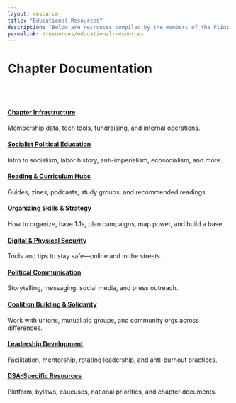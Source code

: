 ```yaml
---
layout: resource
title: "Educational Resources"
description: "Below are resrouces compiled by the members of the Flint Hills DSA to engage in education around the various topics that impact socialists. "
permalink: /resources/educational-resources
---
```


# Chapter Documentation  

<br>
<br>
<!-- Grid of sub-sections -->
<div class="row justify-content-center align-items-start">

  <!-- Chapter Infrastructure -->
<div class="col-sm-12 col-md-6 mb-4 text-center">
  <h4>
    <a href="{{ '/resources/chapter-infrastructure/' | relative_url }}">
      Chapter Infrastructure
    </a>
  </h4>
  <p>Membership data, tech tools, fundraising, and internal operations.</p>
</div>

<!-- Socialist Political Education -->
<div class="col-sm-12 col-md-6 mb-4 text-center">
  <h4>
    <a href="{{ '/resources/political-education/' | relative_url }}">
      Socialist Political Education
    </a>
  </h4>
  <p>Intro to socialism, labor history, anti-imperialism, ecosocialism, and more.</p>
</div>
  
<!-- Reading & Curriculum Hubs -->
<div class="col-sm-12 col-md-6 mb-4 text-center">
  <h4>
    <a href="{{ '/resources/reading-curriculum/' | relative_url }}">
      Reading & Curriculum Hubs
    </a>
  </h4>
  <p>Guides, zines, podcasts, study groups, and recommended readings.</p>
</div>

<!-- Organizing Skills & Strategy -->
<div class="col-sm-12 col-md-6 mb-4 text-center">
  <h4>
    <a href="{{ '/resources/organizing-skills/' | relative_url }}">
      Organizing Skills & Strategy
    </a>
  </h4>
  <p>How to organize, have 1:1s, plan campaigns, map power, and build a base.</p>
</div>

<!-- Digital & Physical Security -->
<div class="col-sm-12 col-md-6 mb-4 text-center">
  <h4>
    <a href="{{ '/resources/security/' | relative_url }}">
      Digital & Physical Security
    </a>
  </h4>
  <p>Tools and tips to stay safe—online and in the streets.</p>
</div>

<!-- Political Communication -->
<div class="col-sm-12 col-md-6 mb-4 text-center">
  <h4>
    <a href="{{ '/resources/political-communication/' | relative_url }}">
      Political Communication
    </a>
  </h4>
  <p>Storytelling, messaging, social media, and press outreach.</p>
</div>

<!-- Coalition Building & Solidarity -->
<div class="col-sm-12 col-md-6 mb-4 text-center">
  <h4>
    <a href="{{ '/resources/coalition-building/' | relative_url }}">
      Coalition Building & Solidarity
    </a>
  </h4>
  <p>Work with unions, mutual aid groups, and community orgs across differences.</p>
</div>

<!-- Leadership Development -->
<div class="col-sm-12 col-md-6 mb-4 text-center">
  <h4>
    <a href="{{ '/resources/leadership-development/' | relative_url }}">
      Leadership Development
    </a>
  </h4>
  <p>Facilitation, mentorship, rotating leadership, and anti-burnout practices.</p>
</div>

  
<!-- DSA-Specific Resources -->
<div class="col-sm-12 col-md-6 mb-4 text-center">
  <h4>
    <a href="{{ '/resources/dsa-resources/' | relative_url }}">
      DSA-Specific Resources
    </a>
  </h4>
  <p>Platform, bylaws, caucuses, national priorities, and chapter documents.</p>
</div>

</div>

